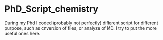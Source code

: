 # PhD_Script_chemistry
During my Phd I coded (probably not perfectly) different script for different purpose, such as cnversion of files, or analyze of MD. I try to put the more useful ones here.
